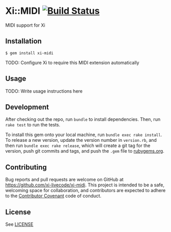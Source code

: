# Xi::MIDI  [![Build Status](https://travis-ci.org/xi-livecode/xi-midi.svg?branch=master)](https://travis-ci.org/xi-livecode/xi-midi)

MIDI support for Xi

## Installation

    $ gem install xi-midi

TODO: Configure Xi to require this MIDI extension automatically

## Usage

TODO: Write usage instructions here

## Development

After checking out the repo, run `bundle` to install dependencies. Then, run
`rake test` to run the tests.

To install this gem onto your local machine, run `bundle exec rake install`. To
release a new version, update the version number in `version.rb`, and then run
`bundle exec rake release`, which will create a git tag for the version, push
git commits and tags, and push the `.gem` file to
[rubygems.org](https://rubygems.org).

## Contributing

Bug reports and pull requests are welcome on GitHub at
https://github.com/xi-livecode/xi-midi. This project is intended to be a safe,
welcoming space for collaboration, and contributors are expected to adhere to
the [Contributor Covenant](http://contributor-covenant.org) code of conduct.

## License

See [LICENSE](LICENSE.txt)
